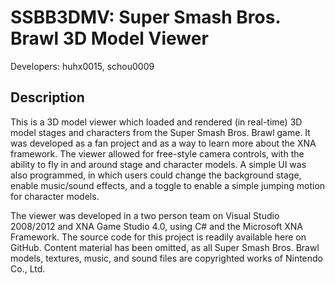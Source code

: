 SSBB3DMV: Super Smash Bros. Brawl 3D Model Viewer
==================================================

Developers: huhx0015, schou0009

## Description

This is a 3D model viewer which loaded and rendered (in real-time) 3D model stages and characters from the Super Smash
Bros. Brawl game. It was developed as a fan project and as a way to learn more about the XNA framework. The viewer
allowed for free-style camera controls, with the ability to fly in and around stage and character models. A simple UI
was also programmed, in which users could change the background stage, enable music/sound effects, and a toggle to 
enable a simple jumping motion for character models. 

The viewer was developed in a two person team on Visual Studio 2008/2012 and XNA Game Studio 4.0, using C# and the
Microsoft XNA Framework. The source code for this project is readily available here on GitHub. Content material has
been omitted, as all Super Smash Bros. Brawl models, textures, music, and sound files are copyrighted works of Nintendo
Co., Ltd.
